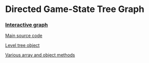 # Directed Game-State Tree Graph

### [Interactive graph](https://khmccurdy.github.io/dirgraph-tree/dots_dist_1.html)

[Main source code](dots_dist.js)

[Level tree object](trees.js)

[Various array and object methods](array_obj_func.js)